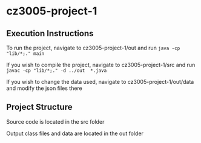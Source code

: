 # cz3005-project-1
## Execution Instructions
To run the project, navigate to cz3005-project-1/out and run `java -cp "lib/*;." main`

If you wish to compile the project, navigate to cz3005-project-1/src and run `javac -cp "lib/*;." -d ../out  *.java`

If you wish to change the data used, navigate to cz3005-project-1/out/data and modify the json files there

## Project Structure
Source code is located in the src folder

Output class files and data are located in the out folder